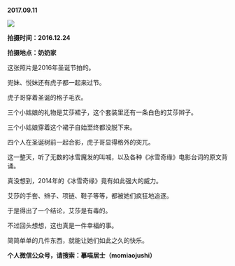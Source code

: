 
          
**2017.09.11**

![](https://mmbiz.qlogo.cn/mmbiz_jpg/uDI3FLln00Z0pRXcRRq7P3gYKBOF8cIX0Ws93hdF5x40NtFDn4ZwAZAYqXbZaKcFicG0iaGRpRvOoiar27zbRLChg/0?wx_fmt=jpeg)


**拍摄时间：2016.12.24**

**拍摄地点：奶奶家**

这张照片是2016年圣诞节拍的。

兜妹、悦妹还有虎子都一起来过节。

虎子哥穿着圣诞的格子毛衣。

三个小姑娘的礼物是艾莎裙子，这个套装里还有一条白色的艾莎辫子。

三个小姑娘穿着这个裙子自始至终都没脱下来。

四个人在圣诞树前一起合影，虎子哥显得格外的突兀。

这一整天，听了无数的冰雪魔发的叫喊，以及各种《冰雪奇缘》电影台词的原文背诵。

真没想到，2014年的《冰雪奇缘》竟有如此强大的威力。

艾莎的手套、辫子、项链、鞋子等等，都被她们疯狂地追逐。

于是得出了一个结论，艾莎是有毒的。

不过回头想想，这也真是一件幸福的事。

简简单单的几件东西，就能让她们如此之久的快乐。


**个人微信公众号，请搜索：摹喵居士（momiaojushi）**

        
